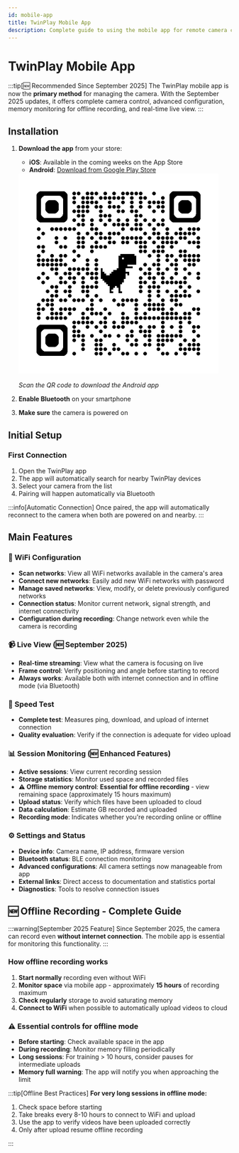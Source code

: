 ```yaml
---
id: mobile-app
title: TwinPlay Mobile App
description: Complete guide to using the mobile app for remote camera control.
---
```


# TwinPlay Mobile App

:::tip[🆕 Recommended Since September 2025]
The TwinPlay mobile app is now the **primary method** for managing the camera. With the September 2025 updates, it offers complete camera control, advanced configuration, memory monitoring for offline recording, and real-time live view.
:::

## Installation

1. **Download the app** from your store:
   - **iOS**: Available in the coming weeks on the App Store
   - **Android**: [Download from Google Play Store](https://play.google.com/store/apps/details?id=com.twinplayai)

   <div style={{textAlign: 'center', margin: '20px 0'}}>
     <img src="/img/qrcode_play-store.png" alt="Play Store QR Code" style={{width: '200px'}} />
     <p><em>Scan the QR code to download the Android app</em></p>
   </div>

2. **Enable Bluetooth** on your smartphone
3. **Make sure** the camera is powered on

## Initial Setup

### First Connection

1. Open the TwinPlay app
2. The app will automatically search for nearby TwinPlay devices
3. Select your camera from the list
4. Pairing will happen automatically via Bluetooth

:::info[Automatic Connection]
Once paired, the app will automatically reconnect to the camera when both are powered on and nearby.
:::

## Main Features

### 📡 WiFi Configuration

- **Scan networks**: View all WiFi networks available in the camera's area
- **Connect new networks**: Easily add new WiFi networks with password
- **Manage saved networks**: View, modify, or delete previously configured networks
- **Connection status**: Monitor current network, signal strength, and internet connectivity
- **Configuration during recording**: Change network even while the camera is recording

### 📹 Live View (🆕 September 2025)

- **Real-time streaming**: View what the camera is focusing on live
- **Frame control**: Verify positioning and angle before starting to record
- **Always works**: Available both with internet connection and in offline mode (via Bluetooth)

### 🚀 Speed Test

- **Complete test**: Measures ping, download, and upload of internet connection
- **Quality evaluation**: Verify if the connection is adequate for video upload

### 📊 Session Monitoring (🆕 Enhanced Features)

- **Active sessions**: View current recording session
- **Storage statistics**: Monitor used space and recorded files
- **⚠️ Offline memory control**: **Essential for offline recording** - view remaining space (approximately 15 hours maximum)
- **Upload status**: Verify which files have been uploaded to cloud
- **Data calculation**: Estimate GB recorded and uploaded
- **Recording mode**: Indicates whether you're recording online or offline

### ⚙️ Settings and Status

- **Device info**: Camera name, IP address, firmware version
- **Bluetooth status**: BLE connection monitoring
- **Advanced configurations**: All camera settings now manageable from app
- **External links**: Direct access to documentation and statistics portal
- **Diagnostics**: Tools to resolve connection issues

## 🆕 Offline Recording - Complete Guide

:::warning[September 2025 Feature]
Since September 2025, the camera can record even **without internet connection**. The mobile app is essential for monitoring this functionality.
:::

### How offline recording works

1. **Start normally** recording even without WiFi
2. **Monitor space** via mobile app - approximately **15 hours** of recording maximum
3. **Check regularly** storage to avoid saturating memory
4. **Connect to WiFi** when possible to automatically upload videos to cloud

### ⚠️ Essential controls for offline mode

- **Before starting**: Check available space in the app
- **During recording**: Monitor memory filling periodically
- **Long sessions**: For training > 10 hours, consider pauses for intermediate uploads
- **Memory full warning**: The app will notify you when approaching the limit

:::tip[Offline Best Practices]
**For very long sessions in offline mode:**

1. Check space before starting
2. Take breaks every 8-10 hours to connect to WiFi and upload
3. Use the app to verify videos have been uploaded correctly
4. Only after upload resume offline recording

:::
